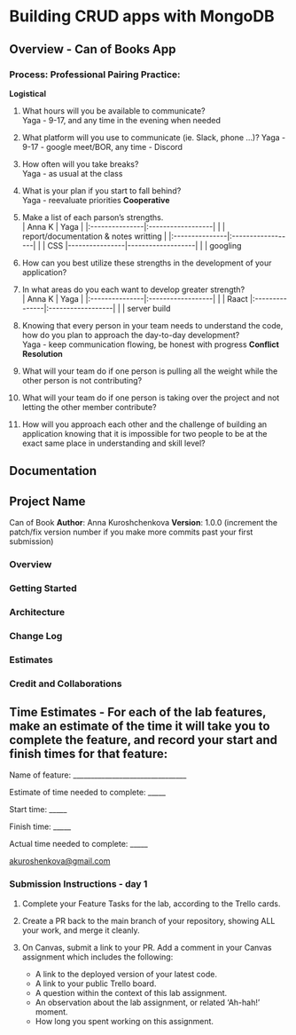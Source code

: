 # Building CRUD apps with MongoDB 

## Overview - Can of Books App

### Process: Professional Pairing Practice:

**Logistical**  
1. What hours will you be available to communicate?  
Yaga - 9-17, and any time in the evening when needed
2. What platform will you use to communicate (ie. Slack, phone …)? 
Yaga - 9-17 - google meet/BOR, any time - Discord
3. How often will you take breaks?  
Yaga - as usual at the class 
4. What is your plan if you start to fall behind?  
Yaga - reevaluate priorities
**Cooperative**  
1. Make a list of each parson’s strengths.  
|      Anna K       |     Yaga       |
|:---------------|:------------------|
|                | report/documentation & notes writting   |
|:---------------|:------------------|
|                | CSS
|----------------|-------------------|
|                | googling

2. How can you best utilize these strengths in the development of your application?  

3. In what areas do you each want to develop greater strength?  
|      Anna K       |     Yaga       |
|:---------------|:------------------|
|                |    Raact
|:---------------|:------------------|
|                | server build

4. Knowing that every person in your team needs to understand the code, how do you plan to approach the day-to-day development?  
Yaga -  keep communication flowing, be honest with progress 
**Conflict Resolution**
1. What will your team do if one person is pulling all the weight while the other person is not contributing?  

2. What will your team do if one person is taking over the project and not letting the other member contribute?  

3. How will you approach each other and the challenge of building an application knowing that it is impossible for two people to be at the exact same place in understanding and skill level?  


## Documentation
## Project Name
Can of Book
**Author**: Anna Kuroshchenkova 
**Version**: 1.0.0 (increment the patch/fix version number if you make more commits past your first submission)

### Overview
<!-- Provide a high level overview of what this application is and why you are building it, beyond the fact that it's an assignment for this class. (i.e. What's your problem domain?) -->

### Getting Started
<!-- What are the steps that a user must take in order to build this app on their own machine and get it running? -->

### Architecture
<!-- Provide a detailed description of the application design. What technologies (languages, libraries, etc) you're using, and any other relevant design information. -->

### Change Log
<!-- Use this area to document the iterative changes made to your application as each feature is successfully implemented. Use time stamps. Here's an example:

01-01-2001 4:59pm - Application now has a fully-functional express server, with a GET route for the location resource. -->

### Estimates
<!-- See below -->

### Credit and Collaborations
<!-- Give credit (and a link) to other people or resources that helped you build this application. -->

## Time Estimates - For each of the lab features, make an estimate of the time it will take you to complete the feature, and record your start and finish times for that feature:
Name of feature: ________________________________

Estimate of time needed to complete: _____

Start time: _____

Finish time: _____

Actual time needed to complete: _____

akuroshenkova@gmail.com


### Submission Instructions - day 1
1. Complete your Feature Tasks for the lab, according to the Trello cards.  

2. Create a PR back to the main branch of your repository, showing ALL your work, and merge it cleanly.  

3. On Canvas, submit a link to your PR. Add a comment in your Canvas assignment which includes the following:
    - A link to the deployed version of your latest code.  
    - A link to your public Trello board.  
    - A question within the context of this lab assignment.  
    - An observation about the lab assignment, or related ‘Ah-hah!’ moment.  
    - How long you spent working on this assignment.  

   
